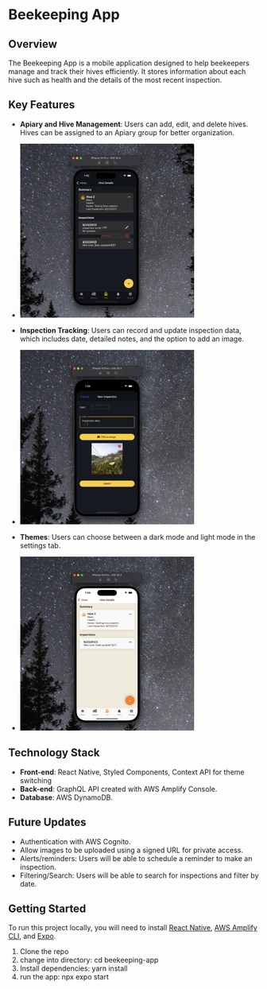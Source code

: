 # Beekeeping App

## Overview
The Beekeeping App is a mobile application designed to help beekeepers manage and track their hives efficiently. It stores information about each hive such as health and the details of the most recent inspection.

## Key Features

- **Apiary and Hive Management**: Users can add, edit, and delete hives. Hives can be assigned to an Apiary group for better organization.
- <img src="https://github.com/OmrM/beekeeping-app-v2/raw/master/images/hive_details_screen.png" alt="Hive Details Screen" width="350">

- **Inspection Tracking**: Users can record and update inspection data, which includes date, detailed notes, and the option to add an image.
- <img src="https://github.com/OmrM/beekeeping-app-v2/blob/master/images/new_inspection_screen.png" alt="inpsection" width="350">

- **Themes**: Users can choose between a dark mode and light mode in the settings tab.
- <img src="https://github.com/OmrM/beekeeping-app-v2/blob/master/images/light_mode.png" alt="inpsection" width="350">

## Technology Stack

- **Front-end**: React Native, Styled Components, Context API for theme switching
- **Back-end**: GraphQL API created with AWS Amplify Console.
- **Database**: AWS DynamoDB.

## Future Updates

- Authentication with AWS Cognito.
- Allow images to be uploaded using a signed URL for private access.
- Alerts/reminders: Users will be able to schedule a reminder to make an inspection.
- Filtering/Search: Users will be able to search for inspections and filter by date.

## Getting Started
To run this project locally, you will need to install [React Native](https://reactnative.dev/docs/environment-setup), [AWS Amplify CLI](https://docs.amplify.aws/cli/start/install/), and [Expo](https://docs.expo.dev/get-started/installation/).

1. Clone the repo
2. change into directory:
   cd beekeeping-app
3. Install dependencies:
   yarn install
4. run the app:
   npx expo start
